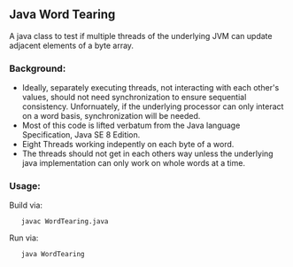 ## Java Word Tearing
A java class to test if multiple threads of the underlying
JVM can update adjacent elements of a byte array.

### Background:
* Ideally, separately executing threads, not interacting with
  each other's values, should not need synchronization to ensure
  sequential consistency.  Unfornuately, if the underlying processor
  can only interact on a word basis, synchronization will be needed.
* Most of this code is lifted verbatum from the Java language
  Specification, Java SE 8 Edition.
* Eight Threads working indepently on each byte of a word.
* The threads should not get in each others way unless the
  underlying java implementation can only work on whole words at a time.

### Usage:
Build via:
```
   javac WordTearing.java
```

Run via:
```
   java WordTearing
```

